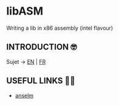 # libASM
Writing a lib in x86 assembly (intel flavour)

## INTRODUCTION 🤓

Sujet -> [EN](https://github.com/tinaserra/libASM/blob/master/links/libasm_en.pdf) | [FR](https://github.com/tinaserra/libASM/blob/master/links/libasm_fr.pdf)

## USEFUL LINKS 🤙🏼
* [anselm](https://github.com/grumbach/libftASM)

